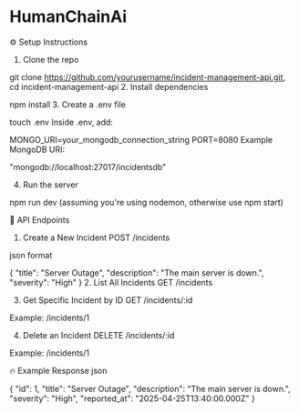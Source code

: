 ﻿# HumanChainAi
⚙️ Setup Instructions
1. Clone the repo

git clone https://github.com/yourusername/incident-management-api.git,
cd incident-management-api
2. Install dependencies

npm install
3. Create a .env file

touch .env
Inside .env, add:


MONGO_URI=your_mongodb_connection_string
PORT=8080
Example MongoDB URI:

"mongodb://localhost:27017/incidentsdb"

4. Run the server

npm run dev
(assuming you're using nodemon, otherwise use npm start)

📡 API Endpoints
1. Create a New Incident
POST /incidents

json format

{
  "title": "Server Outage",
  "description": "The main server is down.",
  "severity": "High"
}
2. List All Incidents
GET /incidents

3. Get Specific Incident by ID
GET /incidents/:id

Example: /incidents/1

4. Delete an Incident
DELETE /incidents/:id

Example: /incidents/1

🔥 Example Response
json

{
  "id": 1,
  "title": "Server Outage",
  "description": "The main server is down.",
  "severity": "High",
  "reported_at": "2025-04-25T13:40:00.000Z"
}
